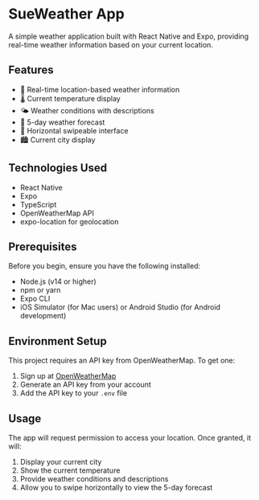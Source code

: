 # SueWeather App

A simple weather application built with React Native and Expo, providing real-time weather information based on your current location.

## Features

- 📍 Real-time location-based weather information
- 🌡️ Current temperature display
- 🌤️ Weather conditions with descriptions
- 📅 5-day weather forecast
- 📱 Horizontal swipeable interface
- 🏙️ Current city display

## Technologies Used

- React Native
- Expo
- TypeScript
- OpenWeatherMap API
- expo-location for geolocation

## Prerequisites

Before you begin, ensure you have the following installed:

- Node.js (v14 or higher)
- npm or yarn
- Expo CLI
- iOS Simulator (for Mac users) or Android Studio (for Android development)

## Environment Setup

This project requires an API key from OpenWeatherMap. To get one:

1. Sign up at [OpenWeatherMap](https://openweathermap.org/)
2. Generate an API key from your account
3. Add the API key to your `.env` file

## Usage

The app will request permission to access your location. Once granted, it will:

1. Display your current city
2. Show the current temperature
3. Provide weather conditions and descriptions
4. Allow you to swipe horizontally to view the 5-day forecast
